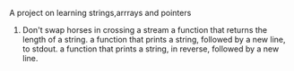 A project on learning strings,arrrays and pointers
1. Don't swap horses in crossing a stream
 a function that returns the length of a string.
 a function that prints a string, followed by a new line, to stdout.
 a function that prints a string, in reverse, followed by a new line.
